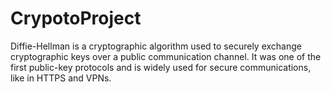 # CrypotoProject
Diffie-Hellman is a cryptographic algorithm used to securely exchange cryptographic keys over a public communication channel. It was one of the first public-key protocols and is widely used for secure communications, like in HTTPS and VPNs.
